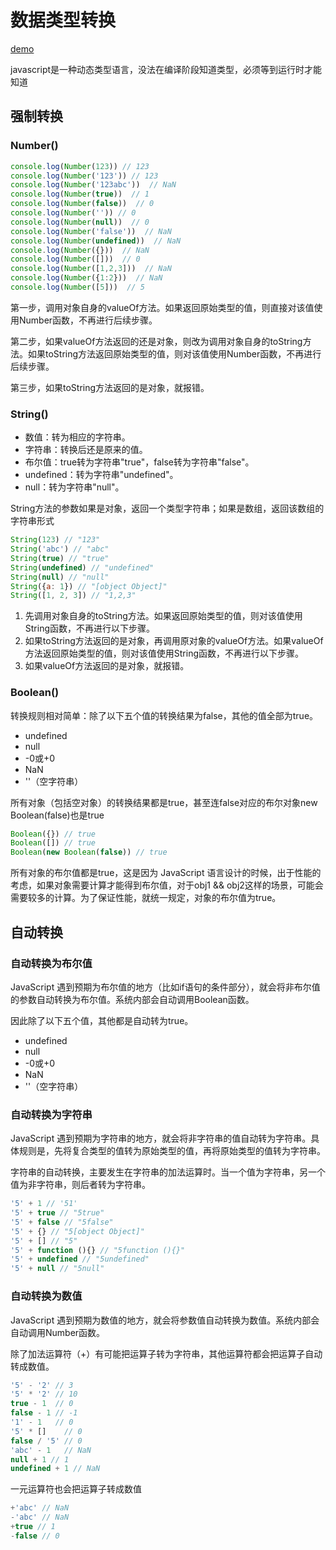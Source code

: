 # 数据类型转换

[demo](conversion.js)

javascript是一种动态类型语言，没法在编译阶段知道类型，必须等到运行时才能知道 

## 强制转换

### Number()

```javascript
console.log(Number(123)) // 123
console.log(Number('123')) // 123
console.log(Number('123abc'))  // NaN
console.log(Number(true))  // 1
console.log(Number(false))  // 0
console.log(Number('')) // 0
console.log(Number(null))  // 0
console.log(Number('false'))  // NaN
console.log(Number(undefined))  // NaN
console.log(Number({}))  // NaN
console.log(Number([]))  // 0
console.log(Number([1,2,3]))  // NaN
console.log(Number({1:2}))  // NaN
console.log(Number([5]))  // 5
```

第一步，调用对象自身的valueOf方法。如果返回原始类型的值，则直接对该值使用Number函数，不再进行后续步骤。

第二步，如果valueOf方法返回的还是对象，则改为调用对象自身的toString方法。如果toString方法返回原始类型的值，则对该值使用Number函数，不再进行后续步骤。

第三步，如果toString方法返回的是对象，就报错。

### String()

- 数值：转为相应的字符串。
- 字符串：转换后还是原来的值。
- 布尔值：true转为字符串"true"，false转为字符串"false"。
- undefined：转为字符串"undefined"。
- null：转为字符串"null"。

String方法的参数如果是对象，返回一个类型字符串；如果是数组，返回该数组的字符串形式

```javascript
String(123) // "123"
String('abc') // "abc"
String(true) // "true"
String(undefined) // "undefined"
String(null) // "null"
String({a: 1}) // "[object Object]"
String([1, 2, 3]) // "1,2,3"
```

1. 先调用对象自身的toString方法。如果返回原始类型的值，则对该值使用String函数，不再进行以下步骤。
2. 如果toString方法返回的是对象，再调用原对象的valueOf方法。如果valueOf方法返回原始类型的值，则对该值使用String函数，不再进行以下步骤。
3. 如果valueOf方法返回的是对象，就报错。

### Boolean()

转换规则相对简单：除了以下五个值的转换结果为false，其他的值全部为true。

- undefined
- null
- -0或+0
- NaN
- ''（空字符串）

所有对象（包括空对象）的转换结果都是true，甚至连false对应的布尔对象new Boolean(false)也是true

```javascript
Boolean({}) // true
Boolean([]) // true
Boolean(new Boolean(false)) // true
```

所有对象的布尔值都是true，这是因为 JavaScript 语言设计的时候，出于性能的考虑，如果对象需要计算才能得到布尔值，对于obj1 && obj2这样的场景，可能会需要较多的计算。为了保证性能，就统一规定，对象的布尔值为true。

## 自动转换

### 自动转换为布尔值

JavaScript 遇到预期为布尔值的地方（比如if语句的条件部分），就会将非布尔值的参数自动转换为布尔值。系统内部会自动调用Boolean函数。

因此除了以下五个值，其他都是自动转为true。

- undefined
- null
- -0或+0
- NaN
- ''（空字符串）

### 自动转换为字符串

JavaScript 遇到预期为字符串的地方，就会将非字符串的值自动转为字符串。具体规则是，先将复合类型的值转为原始类型的值，再将原始类型的值转为字符串。

字符串的自动转换，主要发生在字符串的加法运算时。当一个值为字符串，另一个值为非字符串，则后者转为字符串。

```javascript
'5' + 1 // '51'
'5' + true // "5true"
'5' + false // "5false"
'5' + {} // "5[object Object]"
'5' + [] // "5"
'5' + function (){} // "5function (){}"
'5' + undefined // "5undefined"
'5' + null // "5null"
```

### 自动转换为数值

JavaScript 遇到预期为数值的地方，就会将参数值自动转换为数值。系统内部会自动调用Number函数。

除了加法运算符（+）有可能把运算子转为字符串，其他运算符都会把运算子自动转成数值。

```javascript
'5' - '2' // 3
'5' * '2' // 10
true - 1  // 0
false - 1 // -1
'1' - 1   // 0
'5' * []    // 0
false / '5' // 0
'abc' - 1   // NaN
null + 1 // 1
undefined + 1 // NaN
```

一元运算符也会把运算子转成数值

```javascript
+'abc' // NaN
-'abc' // NaN
+true // 1
-false // 0
```
